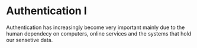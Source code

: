 # Authentication I

Authentication has increasingly become very important mainly due to the human dependecy on computers, online services and the systems that hold our sensetive data.